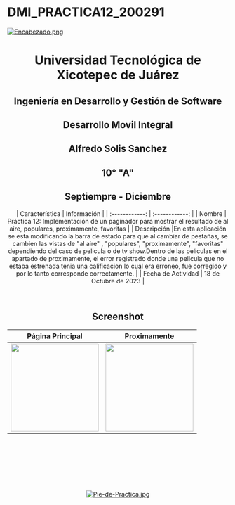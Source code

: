 # DMI_PRACTICA12_200291

[![Encabezado.png](https://i.postimg.cc/PJKtvHNC/Encabezado.png)](https://postimg.cc/K3kXCdPb)

<div align="center">
  
# Universidad Tecnológica de Xicotepec de Juárez

## Ingeniería en Desarrollo y Gestión de Software

## Desarrollo Movil Integral

## Alfredo Solis Sanchez
 
## 10° "A"

## Septiempre - Diciembre


&nbsp;
&nbsp;
|  Característica |  Información |
| :------------: | :------------: |
| Nombre  |  Práctica 12:  Implementación de un paginador para mostrar el resultado de al aire, populares, proximamente, favoritas |
| Descripción |En esta aplicación se esta modificando la barra de estado para que al cambiar de pestañas, se cambien las vistas de "al aire" , "populares", "proximamente", "favoritas" dependiendo del caso de pelicula o de tv show.Dentro de las peliculas en el apartado de proximamente, el error registrado donde una pelicula que no estaba estrenada tenia una calificacion lo cual era erroneo, fue corregido y por lo tanto corresponde correctamente.  |
|  Fecha de Actividad  |  18 de Octubre de 2023 |

&nbsp;
&nbsp;

## Screenshot

|  Página Principal| Proximamente  |    
| :------------: | :------------: | 
|  <img src="https://i.postimg.cc/W3x0t9vb/ee.jpg" width="200"/> | <img src="https://i.postimg.cc/Pf8m0kWL/eee.jpg" width="200"/>  |




&nbsp;
&nbsp;




<br>
<br>
<br>
<br>

[![Pie-de-Practica.jpg](https://i.postimg.cc/MKKZ2nrV/Pie-de-Practica.jpg)](https://postimg.cc/WtCc01V1)
